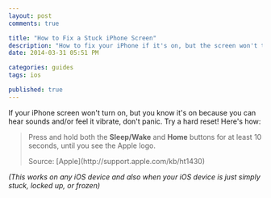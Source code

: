 ```yaml
---
layout: post
comments: true

title: "How to Fix a Stuck iPhone Screen"
description: "How to fix your iPhone if it's on, but the screen won't turn on."
date: 2014-03-31 05:51 PM

categories: guides
tags: ios

published: true
---
```


If your iPhone screen won't turn on, but you know it's on because you can hear sounds and/or feel it vibrate, don't panic. Try a hard reset! Here's how:

> Press and hold both the **Sleep/Wake** and **Home** buttons for at least 10 seconds, until you see the Apple logo.
> <footer>Source: [Apple](http://support.apple.com/kb/ht1430)</footer>

_(This works on any iOS device and also when your iOS device is just simply stuck, locked up, or frozen)_
